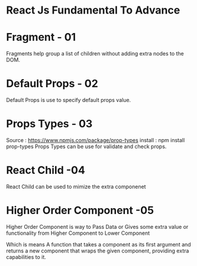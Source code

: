 # React Js Fundamental To Advance

# Fragment - 01
 Fragments help group a list of children without adding extra nodes to the DOM.

# Default Props - 02
Default Props is use to specify default props value.

# Props Types - 03
Source : https://www.npmjs.com/package/prop-types
install : npm install prop-types
Props Types can be use for validate and check props.

# React Child -04
React Child can be used to mimize the extra componenet

# Higher Order Component -05
Higher Order Component is way to Pass Data or Gives some extra value or functionality from Higher Component to Lower Component

Which is means A function that takes a component as its first argument and returns a new component that wraps the given component, providing extra capabilities to it.







